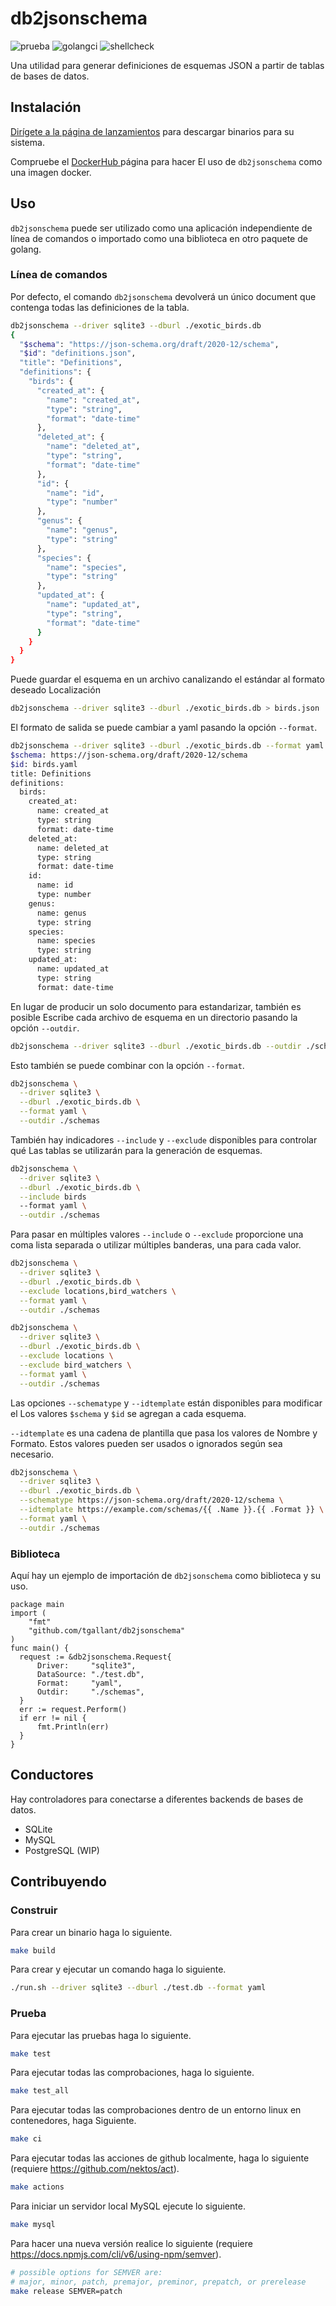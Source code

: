 # db2jsonschema

![prueba](https://github.com/tgallant/db2jsonschema/actions/workflows/test.yaml/badge.svg?branch=main) ![golangci](https://github.com/tgallant/db2jsonschema/actions/workflows/lint.yaml/badge.svg?branch=main) ![shellcheck](https://github.com/tgallant/db2jsonschema/actions/workflows/shellcheck.yaml/badge.svg?branch=main)

Una utilidad para generar definiciones de esquemas JSON a partir de tablas de bases de datos.

## Instalación

[Dirígete a la página de lanzamientos](https://github.com/tgallant/db2jsonschema/releases)
 para descargar binarios para su sistema.

Compruebe el [DockerHub
](https://hub.docker.com/repository/docker/tgallant/db2jsonschema) página para hacer
 El uso de `db2jsonschema` como una imagen docker.

## Uso

`db2jsonschema` puede ser utilizado como una aplicación independiente de línea de comandos o importado
 como una biblioteca en otro paquete de golang.

### Línea de comandos

Por defecto, el comando `db2jsonschema` devolverá un único document que contenga
 todas las definiciones de la tabla.

```bash
db2jsonschema --driver sqlite3 --dburl ./exotic_birds.db
{
  "$schema": "https://json-schema.org/draft/2020-12/schema",
  "$id": "definitions.json",
  "title": "Definitions",
  "definitions": {
    "birds": {
      "created_at": {
        "name": "created_at",
        "type": "string",
        "format": "date-time"
      },
      "deleted_at": {
        "name": "deleted_at",
        "type": "string",
        "format": "date-time"
      },
      "id": {
        "name": "id",
        "type": "number"
      },
      "genus": {
        "name": "genus",
        "type": "string"
      },
      "species": {
        "name": "species",
        "type": "string"
      },
      "updated_at": {
        "name": "updated_at",
        "type": "string",
        "format": "date-time"
      }
    }
  }
}
```

Puede guardar el esquema en un archivo canalizando el estándar al formato deseado
 Localización

```bash
db2jsonschema --driver sqlite3 --dburl ./exotic_birds.db > birds.json
```

El formato de salida se puede cambiar a yaml pasando la opción `--format`.

```bash
db2jsonschema --driver sqlite3 --dburl ./exotic_birds.db --format yaml
$schema: https://json-schema.org/draft/2020-12/schema
$id: birds.yaml
title: Definitions
definitions:
  birds:
    created_at:
      name: created_at
      type: string
      format: date-time
    deleted_at:
      name: deleted_at
      type: string
      format: date-time
    id:
      name: id
      type: number
    genus:
      name: genus
      type: string
    species:
      name: species
      type: string
    updated_at:
      name: updated_at
      type: string
      format: date-time
```

En lugar de producir un solo documento para estandarizar, también es posible
 Escribe cada archivo de esquema en un directorio pasando la opción `--outdir`.

```bash
db2jsonschema --driver sqlite3 --dburl ./exotic_birds.db --outdir ./schemas
```

Esto también se puede combinar con la opción `--format`.

```bash
db2jsonschema \
  --driver sqlite3 \
  --dburl ./exotic_birds.db \
  --format yaml \
  --outdir ./schemas
```

También hay indicadores `--include` y `--exclude` disponibles para controlar qué
 Las tablas se utilizarán para la generación de esquemas.

```bash
db2jsonschema \
  --driver sqlite3 \
  --dburl ./exotic_birds.db \
  --include birds
  --format yaml \
  --outdir ./schemas
```

Para pasar en múltiples valores `--include` o `--exclude` proporcione una coma
 lista separada o utilizar múltiples banderas, una para cada valor.

```bash
db2jsonschema \
  --driver sqlite3 \
  --dburl ./exotic_birds.db \
  --exclude locations,bird_watchers \
  --format yaml \
  --outdir ./schemas
```

```bash
db2jsonschema \
  --driver sqlite3 \
  --dburl ./exotic_birds.db \
  --exclude locations \
  --exclude bird_watchers \
  --format yaml \
  --outdir ./schemas
```

Las opciones `--schematype` y `--idtemplate` están disponibles para modificar el
 Los valores `$schema` y `$id` se agregan a cada esquema.

`--idtemplate` es una cadena de plantilla que pasa los valores de Nombre y Formato.
 Estos valores pueden ser usados o ignorados según sea necesario.

```bash
db2jsonschema \
  --driver sqlite3 \
  --dburl ./exotic_birds.db \
  --schematype https://json-schema.org/draft/2020-12/schema \
  --idtemplate https://example.com/schemas/{{ .Name }}.{{ .Format }} \
  --format yaml \
  --outdir ./schemas
```

### Biblioteca

Aquí hay un ejemplo de importación de `db2jsonschema` como biblioteca y su
 uso.

```golang
package main
import (
    "fmt"
	"github.com/tgallant/db2jsonschema"
)
func main() {
  request := &db2jsonschema.Request{
      Driver:     "sqlite3",
      DataSource: "./test.db",
      Format:     "yaml",
      Outdir:     "./schemas",
  }
  err := request.Perform()
  if err != nil {
      fmt.Println(err)
  }
}
```

## Conductores

Hay controladores para conectarse a diferentes backends de bases de datos.

- SQLite
- MySQL
- PostgreSQL (WIP)

## Contribuyendo

### Construir

Para crear un binario haga lo siguiente.

```bash
make build
```

Para crear y ejecutar un comando haga lo siguiente.

```bash
./run.sh --driver sqlite3 --dburl ./test.db --format yaml
```

### Prueba

Para ejecutar las pruebas haga lo siguiente.

```bash
make test
```

Para ejecutar todas las comprobaciones, haga lo siguiente.

```bash
make test_all
```

Para ejecutar todas las comprobaciones dentro de un entorno linux en contenedores, haga
 Siguiente.

```bash
make ci
```

Para ejecutar todas las acciones de github localmente, haga lo siguiente (requiere
 https://github.com/nektos/act).

```bash
make actions
```

Para iniciar un servidor local MySQL ejecute lo siguiente.

```bash
make mysql
```

Para hacer una nueva versión realice lo siguiente (requiere
 https://docs.npmjs.com/cli/v6/using-npm/semver).

```bash
# possible options for SEMVER are:
# major, minor, patch, premajor, preminor, prepatch, or prerelease
make release SEMVER=patch
```
